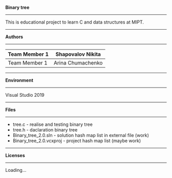 **Binary tree**

***
This is educational project to learn C and data structures at MIPT.
***
**Authors**
***
Team Member 1 | Shapovalov Nikita
--------------|-------------------
Team Member 1 | Arina Chumachenko
***
**Environment**
***
Visual Studio 2019
***
**Files**
***
* tree.c - realise and testing binary tree
* tree.h - daclaration binary tree
* Binary_tree_2.0.sln - solution hash map list in external file (work)
* Binary_tree_2.0.vcxproj - project hash map list (maybe work)
***
**Licenses**
***
Loading...

